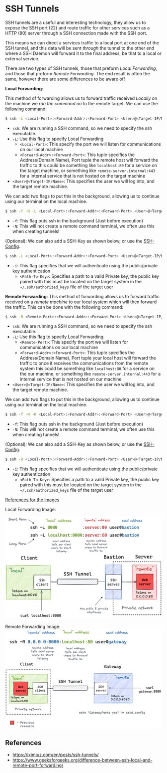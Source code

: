 # SSH Tunnels 
SSH tunnels are a useful and interesting technology, they allow us to expose the SSH port (22) and route traffic for other services such as a HTTP (80) server through a SSH connection made with the SSH port.

This means we can direct a services traffic to a local port at one end of the SSH tunnel, and this data will be sent *through* the tunnel to the other end where a SSH Daemon will forward it to the final address, be that to a local or external service.

There are two types of SSH tunnels, those that preform *Local Forwarding*, and those that preform *Remote Forwarding*. The end result is often the same, however there are some differences to be aware of!

**Local Forwarding**: 

This method of forwarding allows us to forward traffic received *Locally* on the machine we *run the command on* to the remote target. We can use the following command:
```sh
$ ssh -L <Local-Port>:<Forward-Addr>:<Forward-Port> <User>@<Target-IP/Name>
```
* `ssh`: We are running a SSH command, so we need to specify the ssh executable.
* `-L`: Use this flag to specify Local Forwarding 
  * `<Local-Port>`: This specify the port we will listen for communications on our local machine
  * `<Forward-Addr>:<Forward-Port>`: This tuple specifies the Address(Domain Name), Port tuple the remote host will forward the traffic to this could be something like `localhost:80` for a service on the target machine, or something like `remote-server.internal:443` for a internal service that is not hosted on the target machine
* `<User>@<Target-IP/Name>`: This specifies the user we will log into, and the target remote machine. 

We can add two flags to put this in the background, allowing us to continue using our terminal on the local machine.
```sh
$ ssh -f -N -L <Local-Port>:<Forward-Addr>:<Forward-Port> <User>@<Target-IP/Name>
```
* `-f`: This flag puts ssh in the background (Just before execution)
* `-N`: This will not create a remote command terminal, we often use this when creating tunnels!


(Optional): We can also add a SSH-Key as shown below, or use the [SSH-Config](./../../Access/ssh%20config.md).
```sh
$ ssh -L <Local-Port>:<Forward-Addr>:<Forward-Port> <User>@<Target-IP/Name> -i <Path-To-Key>
```
* `-i`: This flag specifies that we will authenticate using the public/private key authentication
  * `<Path-To-Key>`: Specifies a path to a valid Private key, the public key paired with this must be located on the target system in the `~/.ssh/authorized_keys` file of the target user


**Remote Forwarding**: 
This method of forwarding allows us to forward traffic received on a *remote machine* to our local system which will then forward the traffic. This can be done with the following command:
```sh
$ ssh -R <Remote-Port>:<Forward-Addr>:<Forward-Port> <User>@<Target-IP/Name>
```
* `ssh`: We are running a SSH command, so we need to specify the ssh executable.
* `-L`: Use this flag to specify Local Forwarding 
  * `<Remote-Port>`: This specify the port we will listen for communications on our local machine
  * `<Forward-Addr>:<Forward-Port>`: This tuple specifies the Address(Domain Name), Port tuple your local host will forward the traffic to once it receives the communications from the remote system this could be something like `localhost:80` for a service on the our machine, or something like `remote-server.internal:443` for a internal service that is not hosted on our machine
* `<User>@<Target-IP/Name>`: This specifies the user we will log into, and the target remote machine. 

We can add two flags to put this in the background, allowing us to continue using our terminal on the local machine.
```sh
$ ssh -f -N -R <Local-Port>:<Forward-Addr>:<Forward-Port> <User>@<Target-IP/Name>
```
* `-f`: This flag puts ssh in the background (Just before execution)
* `-N`: This will not create a remote command terminal, we often use this when creating tunnels!


(Optional): We can also add a SSH-Key as shown below, or use the [SSH-Config](./../../Access/ssh%20config.md).
```sh
$ ssh -R <Local-Port>:<Forward-Addr>:<Forward-Port> <User>@<Target-IP/Name> -i <Path-To-Key>
```
* `-i`: This flag specifies that we will authenticate using the public/private key authentication
  * `<Path-To-Key>`: Specifies a path to a valid Private key, the public key paired with this must be located on the target system in the `~/.ssh/authorized_keys` file of the target user


[References for the images](https://iximiuz.com/en/posts/ssh-tunnels/)

Local Forwarding Image:

![Local](Images/I1.png)

Remote Forwarding Image:
![Remote](Images/I2.png)

## References
* https://iximiuz.com/en/posts/ssh-tunnels/
* https://www.geeksforgeeks.org/difference-between-ssh-local-and-remote-port-forwarding/
